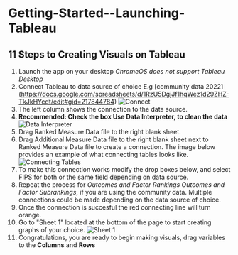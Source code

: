 # Getting-Started--Launching-Tableau
## 11 Steps to Creating Visuals on Tableau 
1. Launch the app on your desktop *ChromeOS does not support Tableau Desktop*
2. Connect Tableau to data source of choice E.g [community data 2022] (https://docs.google.com/spreadsheets/d/1RzU5DgjJf1hqWez1d29ZHZ-TkJkHYcdt/edit#gid=217844784)
 ![Connect](https://www.tutorialspoint.com/tableau/images/data_source_1.JPG)
3. The left column shows the connection to the data source.
4.  **Recommended: Check the box Use Data Interpreter, to clean the data**
  ![Data Interpreter](https://help.tableau.com/current/pro/desktop/en-us/Img/data_interpreter5.png) 
5. Drag Ranked Measure Data file to the right blank sheet. 
6. Drag Additional Measure Data file to the right blank sheet next to Ranked Measure Data file to create a connection. The image below provides an example of what connecting tables looks like.
![Connecting Tables](https://images.squarespace-cdn.com/content/v1/57bfa51129687fe4f8df9bbe/1532731174003-5H76YX99FQPBLXHNH2HE/51-1.png)
7. To make this connection works modify the drop boxes below, and select FIPS for both or the same field depending on data source.
8. Repeat the process for *Outcomes and Factor Rankings* *Outcomes and Factor Subrankings*, if you are using the community data. Multiple connections could be made depending on the data source of choice. 
9. Once the connection is succesful the red connecting line will turn orange. 
10. Go to "Sheet 1" located at the bottom of the page to start creating graphs of your choice. 
![Sheet 1](https://help.tableau.com/current/pro/desktop/en-us/Img/gs_connect8.png)
11. Congratulations, you are ready to begin making visuals, drag variables to the **Columns** and **Rows**
